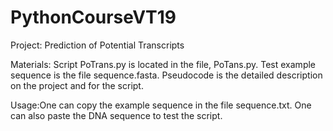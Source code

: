 # PythonCourseVT19

Project: Prediction of Potential Transcripts

Materials: Script PoTrans.py is located in the file, PoTans.py.
           Test example sequence is the file sequence.fasta.
           Pseudocode is the detailed description on the project and for the script.

Usage:One can copy the example sequence in the file sequence.txt.
      One can also paste the DNA sequence to test the script.


